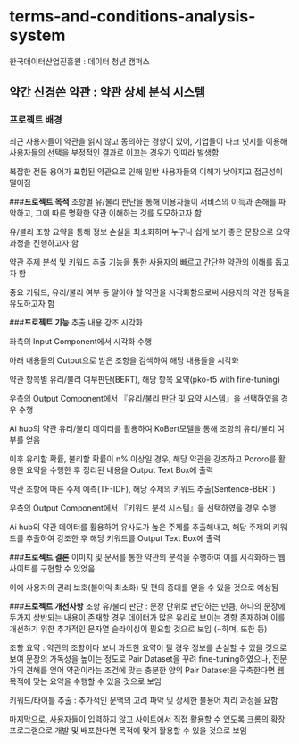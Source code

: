 # terms-and-conditions-analysis-system
한국데이터산업진흥원 : 데이터 청년 캠퍼스

## 약간 신경쓴 약관 : 약관 상세 분석 시스템

### **프로젝트 배경**
최근 사용자들이 약관을 읽지 않고 동의하는 경향이 있어, 기업들이 다크 넛지를 이용해 사용자들의 선택을 부정적인 결과로 이끄는 경우가 잇따라 발생함

복잡한 전문 용어가 포함된 약관으로 인해 일반 사용자들의 이해가 낮아지고 접근성이 떨어짐

###**프로젝트 목적**
조항별 유/불리 판단을 통해 이용자들이 서비스의 이득과 손해를 파악하고, 그에 따른 명확한 약관 이해하는 것를 도모하고자 함

유/불리 조항 요약을 통해 정보 손실을 최소화하며 누구나 쉽게 보기 좋은 문장으로 요약 과정을 진행하고자 함

약관 주제 분석 및 키워드 추출 기능을 통한 사용자의 빠르고 간단한 약관의 이해를 돕고자 함

중요 키워드, 유리/불리 여부 등 알아야 할 약관을 시각화함으로써 사용자의 약관 정독을 유도하고자 함

###**프로젝트 기능**
추출 내용 강조 시각화

  좌측의 Input Component에서 시각화 수행 
  
  아래 내용들의 Output으로 받은 조항을 검색하여 해당 내용들을 시각화
  
약관 항목별 유리/불리 여부판단(BERT), 해당 항목 요약(pko-t5 with fine-tuning)

  우측의 Output Component에서 『유리/불리 판단 및 요약 시스템』을 선택하였을 경우 수행
  
  Ai hub의 약관 유리/불리 데이터를 활용하여 KoBert모델을 통해 조항의 유리/불리 여부를 얻음 
  
  이후 유리할 확률, 불리할 확률이 n% 이상일 경우, 해당 약관을 강조하고 Pororo를 활용한 요약을 수행한 후 정리된 내용을 Output Text Box에 출력
  
약관 조항에 따른 주제 예측(TF-IDF), 해당 주제의 키워드 추출(Sentence-BERT)

  우측의 Output Component에서 『키워드 분석 시스템』을 선택하였을 경우 수행
  
  Ai hub의 약관 데이터를 활용하여 유사도가 높은 주제를 추출해내고, 해당 주제의 키워드를 추출하여 강조한 후 해당 키워드를 Output Text Box에 출력
  

###**프로젝트 결론**
이미지 및 문서를 통한 약관의 분석을 수행하여 이를 시각화하는 웹 사이트를 구현할 수 있었음

이에 사용자의 권리 보호(불이익 최소화) 및 편의 증대를 얻을 수 있을 것으로 예상됨


###**프로젝트 개선사항**
조항 유/불리 판단 : 문장 단위로 판단하는 만큼, 하나의 문장에 두가지 상반되는 내용이 존재할 경우 데이터가 많은 유리로 보이는 경향 존재하며 이를 개선하기 위한 추가적인 문자열 슬라이싱이 필요할 것으로 보임 (~하며, 또한 등)

조항 요약 : 약관의 조항이다 보니 과도한 요약이 될 경우 정보를 손실할 수 있을 것으로 보여 문장의 가독성을 높이는 정도로 Pair Dataset을 꾸려 fine-tuning하였으나, 전문가의 견해를 얻어 약관이라는 조건에 맞는 충분한 양의 Pair Dataset을 구축한다면 웹 목적에 맞는 요약을 수행할 수 있을 것으로 보임  

키워드/타이틀 추출 : 추가적인 문맥의 고려 파악 및 상세한 불용어 처리 과정을 요함


마지막으로, 사용자들이 입력하지 않고 사이트에서 직접 활용할 수 있도록 크롬의 확장 프로그램으로 개발 및 배포한다면 목적에 맞게 활용할 수 있을 것으로 보임
